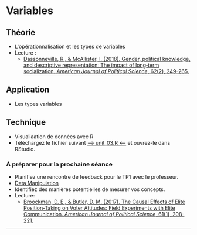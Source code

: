 # Variables

## Théorie
- L'opérationnalisation et les types de variables
- Lecture :
    - [Dassonneville, R., & McAllister, I. (2018). Gender, political knowledge, and descriptive representation: The impact of long‐term socialization. *American Journal of Political Science*, 62(2), 249-265.](https://onlinelibrary.wiley.com/doi/full/10.1111/ajps.12353?casa_token=tlAw257HPaYAAAAA%3AS1xclhUDJ-Fp7qYb9qCVW_WRBb8lMltfTKpC8UTPSosAovXYGDF2HE75gmHNUFjF528w2K-l7pX0WVk)

## Application
- Les types variables

## Technique
- Visualiaation de données avec R
- Téléchargez le fichier suivant [--> unit_03.R <--](https://github.com/mickaeltemporao/CMT3A-MSS/raw/main/src/unit_03.R) et ouvrez-le dans RStudio.

### À préparer pour la prochaine séance
- Planifiez une rencontre de feedback pour le TP1 avec le professeur.
- [Data Manipulation](https://learn.datacamp.com/courses/data-manipulation-with-dplyr)
- Identifiez des manières potentielles de mesurer vos concepts.
- Lecture:
    - [Broockman, D. E., & Butler, D. M. (2017). The Causal Effects of Elite Position‐Taking on Voter Attitudes: Field Experiments with Elite Communication. *American Journal of Political Science*, 61(1), 208-221.](https://onlinelibrary.wiley.com/doi/10.1111/ajps.12243)

---

